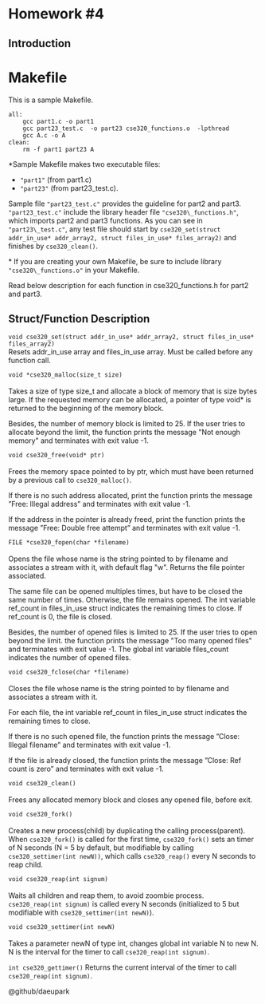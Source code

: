 # Homework #4

<!--Do not cheat and good luck!

It will be great (and useful for you) if you will document your work in this README and write a sort of documentation for your homework. We may give few extra credits for good documentation. -->

## Introduction



# Makefile
This is a sample Makefile.
```
all:
	gcc part1.c -o part1	
	gcc part23_test.c  -o part23 cse320_functions.o  -lpthread
	gcc A.c -o A
clean:
	rm -f part1 part23 A

```

\*Sample Makefile makes two executable files:
-  `"part1"` (from part1.c)
-  `"part23"` (from part23\_test.c).

Sample file `"part23_test.c"` provides the guideline for part2 and part3.
`"part23_test.c"` include the library header file `"cse320\_functions.h"`, which imports part2 and part3 functions. As you can see in `"part23\_test.c"`, any test file should start by `cse320_set(struct addr_in_use* addr_array2, struct files_in_use* files_array2)` and finishes by `cse320_clean()`.

\* If you are creating your own Makefile, be sure to include library `"cse320\_functions.o"` in your Makefile.


Read below description for each function in cse320\_functions.h for part2 and part3.   


## Struct/Function Description

`void cse320_set(struct addr_in_use* addr_array2, struct files_in_use* files_array2)` <br /> 
Resets addr\_in\_use array and files\_in\_use array. Must be called before any function call.
<br />  

`void *cse320_malloc(size_t size)`<br />   
Takes a size of type size\_t and allocate a block of memory that is size bytes large. If the requested memory can be allocated, a pointer of type void\* is returned to the beginning of the memory block.

Besides, the number of memory block is limited to 25. If the user tries to allocate beyond the limit, the function prints the message "Not enough memory" and terminates with exit value -1.
<br />  

`void cse320_free(void* ptr)` <br />  
Frees the memory space pointed to by ptr, which must have been returned by a previous call to `cse320_malloc()`.

If there is no such address allocated, print the function prints the message ”Free: Illegal address” and terminates with exit value -1.

If the address in the pointer is already freed, print the function prints the message ”Free: Double free attempt” and terminates with exit value -1.
<br />    

`FILE *cse320_fopen(char *filename)`<br />   
Opens the file whose name is the string pointed to by filename and associates a stream with it, with default flag "w". Returns the file pointer associated.

The same file can be opened multiples times, but have to be closed the same number of times. Otherwise, the file remains opened. The int variable ref\_count in files\_in\_use struct indicates the remaining times to close. If ref\_count is 0, the file is closed. 

Besides, the number of opened files is limited to 25. If the user tries to open beyond the limit. the function prints the message "Too many opened files" and terminates with exit value -1. The global int variable files\_count indicates the number of opened files.
<br />  

`void cse320_fclose(char *filename)`<br />  
Closes the file whose name is the string pointed to by filename and associates a stream with it. 

For each file, the int variable ref\_count in files\_in\_use struct indicates the remaining times to close.

If there is no such opened file, the function prints the message ”Close: Illegal filename” and terminates with exit value -1. 

If the file is already closed, the function prints the message ”Close: Ref count is zero” and terminates with exit value -1. 
<br />  

`void cse320_clean()`<br />  
Frees any allocated memory block and closes any opened file, before exit.
<br />  

`void cse320_fork()`<br />  
Creates a new process(child) by duplicating the calling process(parent). When `cse320_fork()` is called for the first time, `cse320_fork()` sets an timer of N seconds (N = 5 by default, but modifiable by calling `cse320_settimer(int newN))`, which calls `cse320_reap()` every N seconds to reap child.
<br />  

`void cse320_reap(int signum)`<br />  
Waits all children and reap them, to avoid zoombie process. `cse320_reap(int signum)` is called every N seconds (initialized to 5 but modifiable with `cse320_settimer(int newN)`).
<br />  

`void cse320_settimer(int newN)`<br />  
Takes a parameter newN of type int, changes global int variable N to new N. N is the interval for the timer to call `cse320_reap(int signum)`.
<br />  

`int cse320_gettimer()`
Returns the current interval of the timer to call `cse320_reap(int signum)`.
<br /> 



@github/daeupark

